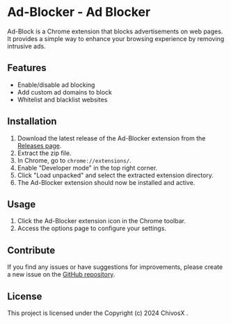 # Ad-Blocker - Ad Blocker

Ad-Block is a Chrome extension that blocks advertisements on web pages. It provides a simple way to enhance your browsing experience by removing intrusive ads.

## Features

- Enable/disable ad blocking
- Add custom ad domains to block
- Whitelist and blacklist websites

## Installation

1. Download the latest release of the Ad-Blocker extension from the [Releases page](https://github.com/ChivosX/Ad-Blocker-/releases).
2. Extract the zip file.
3. In Chrome, go to `chrome://extensions/`.
4. Enable "Developer mode" in the top right corner.
5. Click "Load unpacked" and select the extracted extension directory.
6. The Ad-Blocker extension should now be installed and active.

## Usage

1. Click the Ad-Blocker extension icon in the Chrome toolbar.
2. Access the options page to configure your settings.

## Contribute

If you find any issues or have suggestions for improvements, please create a new issue on the [GitHub repository](https://github.com/ChivosX/Ad-Blocker-/releases).

## License

This project is licensed under the Copyright (c) 2024 ChivosX .
